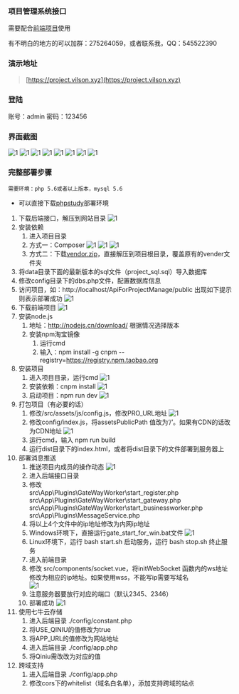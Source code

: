 ### 项目管理系统接口

需要配合[前端项目](https://github.com/a54552239/projectManage)使用

有不明白的地方的可以加群：275264059，或者联系我，QQ：545522390
### 演示地址
> [https://project.vilson.xyz](https://project.vilson.xyz)

### 登陆 ###
账号：admin 密码：123456
### 界面截图
![1](https://static.vilson.xyz/1.png)
![1](https://static.vilson.xyz/2.png)
![1](https://static.vilson.xyz/3.png)
![1](https://static.vilson.xyz/4.png)
![1](https://static.vilson.xyz/5.png)
![1](https://static.vilson.xyz/6.png)
![1](https://static.vilson.xyz/7.png)
![1](https://static.vilson.xyz/8.png)

### 完整部署步骤 ###
```
需要环境：php 5.6或者以上版本，mysql 5.6
```
- 可以直接下载[phpstudy](http://phpstudy.php.cn/phpstudy/PhpStudy20180211.zip)部署环境
1. 下载后端接口，解压到网站目录
 ![1](https://static.vilson.xyz/help/图片1.png)
 2. 安装依赖
    1. 进入项目目录
    2. 方式一：Composer
    ![1](https://static.vilson.xyz/help/图片2.png)
    ![1](https://static.vilson.xyz/help/图片3.png)
    ![1](https://static.vilson.xyz/help/图片4.png)
    3. 方式二：下载[vendor.zip](https://static.vilson.xyz/help/vendor.zip)，直接解压到项目根目录，覆盖原有的vender文件夹
3. 将data目录下面的最新版本的sql文件（project_sql.sql）导入数据库
4. 修改config目录下的dbs.php文件，配置数据库信息
5. 访问项目，如：http://localhost/ApiForProjectManage/public 出现如下提示则表示部署成功
![1](https://static.vilson.xyz/help/图片5.png)
6. 下载前端项目
![1](https://static.vilson.xyz/help/图片6.png)
7. 安装node.js
    1. 地址：http://nodejs.cn/download/ 根据情况选择版本
    2. 安装npm淘宝镜像
        1. 运行cmd
        2. 输入：npm install -g cnpm --registry=https://registry.npm.taobao.org
8. 安装项目
    1. 进入项目目录，运行cmd
    ![1](https://static.vilson.xyz/help/图片7.png)
    2. 安装依赖：cnpm install
    ![1](https://static.vilson.xyz/help/图片8.png)
    3. 启动项目：npm run dev
    ![1](https://static.vilson.xyz/help/图片9.png)
9. 打包项目（有必要的话）
    1. 修改/src/assets/js/config.js，修改PRO_URL地址
    ![1](https://static.vilson.xyz/help/图片11.png)
    2. 修改config/index.js，将assetsPublicPath 值改为‘/’。如果有CDN的话改为CDN地址
    ![1](https://static.vilson.xyz/help/图片12.png)
    3. 运行cmd，输入 npm run build
    4. 运行dist目录下的index.html，或者将dist目录下的文件部署到服务器上
10. 部署消息推送
    1. 推送项目内成员的操作动态
    ![1](https://static.vilson.xyz/help/图片13.png)
    2. 进入后端接口目录
    3. 修改  
    src\App\Plugins\GateWayWorker\start_register.php   
    src\App\Plugins\GateWayWorker\start_gateway.php   
    src\App\Plugins\GateWayWorker\start_businessworker.php  
    src\App\Plugins\MessageService.php  
    4. 将以上4个文件中的ip地址修改为内网ip地址
    5. Windows环境下，直接运行gate_start_for_win.bat文件
    ![1](https://static.vilson.xyz/help/图片14.png)
    6. Linux环境下，运行 bash start.sh 启动服务，运行 bash stop.sh 终止服务
    7. 进入前端目录
    8. 修改 src/components/socket.vue，将initWebSocket 函数内的ws地址修改为相应的ip地址。如果使用wss，不能写ip需要写域名  
    ![1](https://static.vilson.xyz/help/图片15.png)
    9. 注意服务器要放行对应的端口（默认2345、2346）  
    10. 部署成功
    ![1](https://static.vilson.xyz/help/图片16.png)
11. 使用七牛云存储
    1. 进入后端目录 ./config/constant.php
    2. 将USE_QINIU的值修改为true
    3. 将APP_URL的值修改为网站地址
    4. 进入后端目录  ./config/app.php
    5. 将Qiniu需改改为对应的值
12. 跨域支持
    1. 进入后端目录 ./config/app.php
    2. 修改cors下的whitelist（域名白名单），添加支持跨域的站点


        


